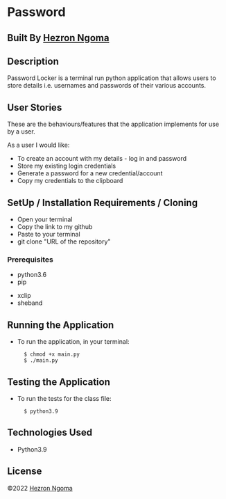 # Password

## Built By [Hezron Ngoma](https://github.com/KialoHezz)

## Description
Password Locker is a terminal run python application that allows users to store details i.e. usernames and passwords of their various accounts.

## User Stories
These are the behaviours/features that the application implements for use by a user.

As a user I would like:
* To create an account with my details - log in and password
* Store my existing login credentials
* Generate a password for a new credential/account
* Copy my credentials to the clipboard

## SetUp / Installation Requirements / Cloning
* Open your terminal
* Copy the link to my github
* Paste to your terminal
* git clone "URL of the repository"

### Prerequisites
* python3.6
* pip
<!-- * pyperclip -->
* xclip
* sheband


## Running the Application
* To run the application, in your terminal:

        $ chmod +x main.py
        $ ./main.py
        
## Testing the Application
* To run the tests for the class file:

        $ python3.9 
        
## Technologies Used
* Python3.9

## License
&copy;2022 [Hezron Ngoma](https://github.com/KialoHezz)

